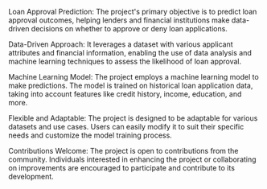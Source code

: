 Loan Approval Prediction: The project's primary objective is to predict loan approval outcomes, helping lenders and financial institutions make data-driven decisions on whether to approve or deny loan applications.

Data-Driven Approach: It leverages a dataset with various applicant attributes and financial information, enabling the use of data analysis and machine learning techniques to assess the likelihood of loan approval.

Machine Learning Model: The project employs a machine learning model to make predictions. The model is trained on historical loan application data, taking into account features like credit history, income, education, and more.

Flexible and Adaptable: The project is designed to be adaptable for various datasets and use cases. Users can easily modify it to suit their specific needs and customize the model training process.

Contributions Welcome: The project is open to contributions from the community. Individuals interested in enhancing the project or collaborating on improvements are encouraged to participate and contribute to its development.
